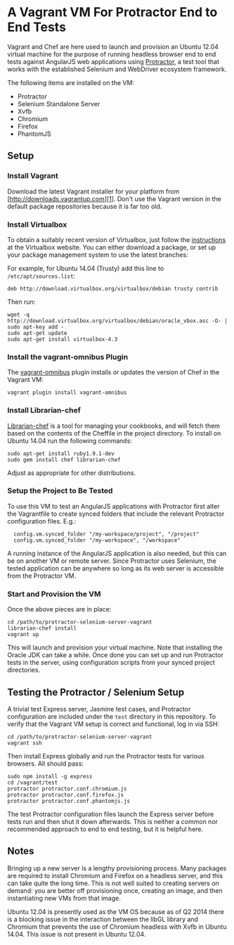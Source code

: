 # A Vagrant VM For Protractor End to End Tests

Vagrant and Chef are here used to launch and provision an Ubuntu 12.04 virtual
machine for the purpose of running headless browser end to end tests against
AngularJS web applications using [Protractor][0], a test tool that works with
the established Selenium and WebDriver ecosystem framework.

The following items are installed on the VM:

  * Protractor
  * Selenium Standalone Server
  * Xvfb
  * Chromium
  * Firefox
  * PhantomJS

## Setup

### Install Vagrant

Download the latest Vagrant installer for your platform from
[http://downloads.vagrantup.com][1]. Don't use the Vagrant version in the
default package repositories because it is far too old.

### Install Virtualbox

To obtain a suitably recent version of Virtualbox, just follow the
[instructions][2] at the Virtualbox website. You can either download a package,
or set up your package management system to use the latest branches:

For example, for Ubuntu 14.04 (Trusty) add this line to `/etc/apt/sources.list`:

```
deb http://download.virtualbox.org/virtualbox/debian trusty contrib
```

Then run:

```
wget -q http://download.virtualbox.org/virtualbox/debian/oracle_vbox.asc -O- | sudo apt-key add -
sudo apt-get update
sudo apt-get install virtualbox-4.3
```

### Install the vagrant-omnibus Plugin

The [vagrant-omnibus][3] plugin installs or updates the version of Chef in the
Vagrant VM:

```
vagrant plugin install vagrant-omnibus
```

### Install Librarian-chef

[Librarian-chef][4] is a tool for managing your cookbooks, and will fetch them
based on the contents of the Cheffile in the project directory. To install on
Ubuntu 14.04 run the following commands:

```
sudo apt-get install ruby1.9.1-dev
sudo gem install chef librarian-chef
```

Adjust as appropriate for other distributions.

### Setup the Project to Be Tested

To use this VM to test an AngularJS applications with Protractor first alter the
Vagrantfile to create synced folders that include the relevant Protractor
configuration files. E.g.:

```
  config.vm.synced_folder "/my-workspace/project", "/project"
  config.vm.synced_folder "/my-workspace", "/workspace"
```

A running instance of the AngularJS application is also needed, but this can be
on another VM or remote server. Since Protractor uses Selenium, the tested
application can be anywhere so long as its web server is accessible from the
Protractor VM.

### Start and Provision the VM

Once the above pieces are in place:

```
cd /path/to/protractor-selenium-server-vagrant
librarian-chef install
vagrant up
```

This will launch and provision your virtual machine. Note that installing the
Oracle JDK can take a while. Once done you can set up and run Protractor tests
in the server, using configuration scripts from your synced project directories.

## Testing the Protractor / Selenium Setup

A trivial test Express server, Jasmine test cases, and Protractor configuration
are included under the `test` directory in this repository. To verify that the
Vagrant VM setup is correct and functional, log in via SSH:

```
cd /path/to/protractor-selenium-server-vagrant
vagrant ssh
```

Then install Express globally and run the Protractor tests for various browsers.
All should pass:

```
sudo npm install -g express
cd /vagrant/test
protractor protractor.conf.chromium.js
protractor protractor.conf.firefox.js
protractor protractor.conf.phantomjs.js
```

The test Protractor configuration files launch the Express server before tests
run and then shut it down afterwards. This is neither a common nor recommended
approach to end to end testing, but it is helpful here.

## Notes

Bringing up a new server is a lengthy provisioning process. Many packages are
required to install Chromium and Firefox on a headless server, and this can take
quite the long time. This is not well suited to creating servers on demand: you
are better off provisioning once, creating an image, and then instantiating new
VMs from that image.

Ubuntu 12.04 is presently used as the VM OS because as of Q2 2014 there is a
blocking issue in the interaction between the libGL library and Chromium that
prevents the use of Chromium headless with Xvfb in Ubuntu 14.04. This issue is
not present in Ubuntu 12.04.

[0]: https://github.com/angular/protractor
[1]: http://downloads.vagrantup.com
[2]: https://www.virtualbox.org/wiki/Downloads
[3]: https://github.com/schisamo/vagrant-omnibus
[4]: https://github.com/applicationsonline/librarian-chef
